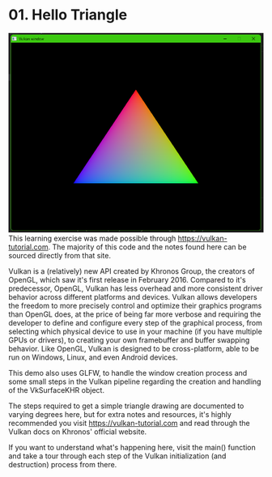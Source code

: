 # 01. Hello Triangle

![Demo](demo.png)
This learning exercise was made possible through https://vulkan-tutorial.com. The majority of this code and the notes found here can be sourced directly from that site.

Vulkan is a (relatively) new API created by Khronos Group, the creators of OpenGL, which saw it's first release in February 2016. Compared to it's predecessor, OpenGL, Vulkan has less overhead and more consistent driver behavior across different platforms and devices. Vulkan allows developers the freedom to more precisely control and optimize their graphics programs than OpenGL does, at the price of being far more verbose and requiring the developer to define and configure every step of the graphical process, from selecting which physical device to use in your machine (if you have multiple GPUs or drivers), to creating your own framebuffer and buffer swapping behavior. Like OpenGL, Vulkan is designed to be cross-platform, able to be run on Windows, Linux, and even Android devices.

This demo also uses GLFW, to handle the window creation process and some small steps in the Vulkan pipeline regarding the creation and handling of the VkSurfaceKHR object.

The steps required to get a simple triangle drawing are documented to varying degrees here, but for extra notes and resources, it's highly recommended you visit https://vulkan-tutorial.com and read through the Vulkan docs on Khronos' official website.

If you want to understand what's happening here, visit the main() function and take a tour through each step of the Vulkan initialization (and destruction) process from there.